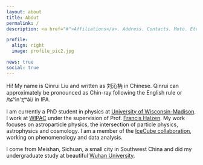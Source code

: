 ```yaml
---
layout: about
title: About
permalink: /
description: <a href="#">Affiliations</a>. Address. Contacts. Moto. Etc.

profile:
  align: right
  image: profile_pic2.jpg

news: true
social: true
---
```


Hi! My name is Qinrui Liu and written as 刘沁枘 in Chinese. Qinrui can approximately be pronounced as Chin-ray following the English rule or /tɕʰìn'ʐʷə̀i/ in IPA. 

I am currently a PhD student in physics at [University of Wisconsin-Madison](http://www.physics.wisc.edu). I work at [WIPAC](https://wipac.wisc.edu) under the supervision of Prof. [Francis Halzen](https://wipac.wisc.edu/people/faculty/francis-halzen). My work focuses on astroparticle physics, the intersection of particle physics, astrophysics and cosmology. I am a member of the [IceCube collaboration](https://icecube.wisc.edu), working on phenomenology and data analysis.   

I come from Meishan, Sichuan, a small city in Southwest China and did my undergraduate study at beautiful [Wuhan University](https://en.whu.edu.cn).


<!-- You can put a picture in, too. The code is already in, just name your picture `prof_pic.jpg` and put it in the `img/` folder.-->

<!-- Put your address / P.O. box / other info right below your picture. You can also disable any these elements by editing `profile` property of the YAML header of your `_pages/about.md`. Edit `_bibliography/papers.bib` and Jekyll will render your [publications page](/al-folio/publications/) automatically.-->

<!-- Link to your social media connections, too. This theme is set up to use [Font Awesome icons](http://fortawesome.github.io/Font-Awesome/){:target="\_blank"} and [Academicons](https://jpswalsh.github.io/academicons/){:target="\_blank"}, like the ones below. Add your Facebook, Twitter, LinkedIn, Google Scholar, or just disable all of them.-->
